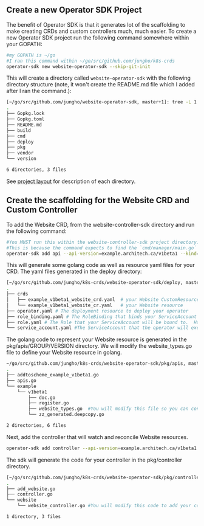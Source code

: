 ## Create a new Operator SDK Project

The benefit of Operator SDK is that it generates lot of the scaffolding to make creating CRDs and custom controllers much, much easier.  To create a new Operator SDK project run the following command somewhere within your GOPATH:

```sh
#my GOPATH is ~/go
#I ran this command within ~/go/src/github.com/jungho/k8s-crds
operator-sdk new website-operator-sdk --skip-git-init
```

This will create a directory called `website-operator-sdk` with the following directory structure (note, it won't create the README.md file which I added after I ran the command.):

```sh
[~/go/src/github.com/jungho/website-operator-sdk, master+1]: tree -L 1
.
├── Gopkg.lock
├── Gopkg.toml
├── README.md
├── build
├── cmd
├── deploy
├── pkg
├── vendor
└── version

6 directories, 3 files
```

See [project layout](https://github.com/operator-framework/operator-sdk/blob/master/doc/project_layout.md) for description of each directory.

## Create the scaffolding for the Website CRD and Custom Controller

To add the Website CRD, from the website-controller-sdk directory and run the following command:

```sh
#You MUST run this within the website-controller-sdk project directory.  Otherwise it will fail.  
#This is because the command expects to find the `cmd/manager/main.go` file. 
operator-sdk add api --api-version=example.architech.ca/v1beta1 --kind=Website
```

This will generate some golang code as well as resource yaml files for your CRD.  The yaml files generated in the deploy directory:

```sh
[~/go/src/github.com/jungho/k8s-crds/website-operator-sdk/deploy, master]: tree -L 2
.
├── crds
│   ├── example_v1beta1_website_crd.yaml  # your Website CustomResourceDefinition
│   └── example_v1beta1_website_cr.yaml   # your Website resource
├── operator.yaml # The deployment resource to deploy your operator
├── role_binding.yaml # The RoleBinding that binds your ServiceAccount to the Role 
├── role.yaml # The Role that your ServiceAccount will be bound to.  Has the necessary permissions to access the apiserver.
└── service_account.yaml #The ServiceAccount that the operator will execute as
```

The golang code to represent your Website resource is generated in the pkg/apis/GROUP/VERSION directory.  We will modify the website_types.go file to define your Website resource in golang.

```sh
~/go/src/github.com/jungho/k8s-crds/website-operator-sdk/pkg/apis, master+1]: tree -L 3
.
├── addtoscheme_example_v1beta1.go
├── apis.go
└── example
    └── v1beta1
        ├── doc.go
        ├── register.go
        ├── website_types.go  #You will modify this file so you can consume your Website resource in golang
        └── zz_generated.deepcopy.go

2 directories, 6 files
```

Next, add the controller that will watch and reconcile Website resources.  

```sh
operator-sdk add controller --api-version=example.architech.ca/v1beta1 --kind=Website
```

The sdk will generate the code for your controller in the pkg/controller directory.

```sh
[~/go/src/github.com/jungho/k8s-crds/website-operator-sdk/pkg/controller, master+1]: tree -L 2
.
├── add_website.go
├── controller.go
└── website
    └── website_controller.go #You will modify this code to add your controller logic.

1 directory, 3 files
```
